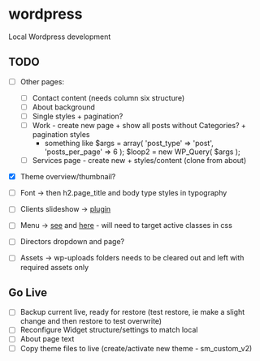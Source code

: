 wordpress
=========

Local Wordpress development

## TODO

- [ ] Other pages:
	- [ ] Contact content (needs column six structure)
	- [ ] About background
	- [ ] Single styles + pagination?
 	- [ ] Work - create new page + show all posts without Categories? + pagination styles
 		- something like
 			$args = array( 'post_type' => 'post', 'posts_per_page' => 6 );
			$loop2 = new WP_Query( $args );
 	- [ ] Services page - create new + styles/content (clone from about)
- [x] Theme overview/thumbnail?
- [ ] Font -> then h2.page_title and body type styles in typography
- [ ] Clients slideshow -> [plugin](http://wordpress.org/plugins/sponsors-carousel/)
- [ ] Menu -> [see](http://localhost/wp-admin/nav-menus.php) and [here](http://codex.wordpress.org/Function_Reference/wp_nav_menu) - will need to target active classes in css
- [ ] Directors dropdown and page?
- [ ] Assets -> wp-uploads folders needs to be cleared out and left with required assets only


## Go Live

- [ ] Backup current live, ready for restore (test restore, ie make a slight change and then restore to test overwrite)
- [ ] Reconfigure Widget structure/settings to match local
- [ ] About page text
- [ ] Copy theme files to live (create/activate new theme - sm_custom_v2)